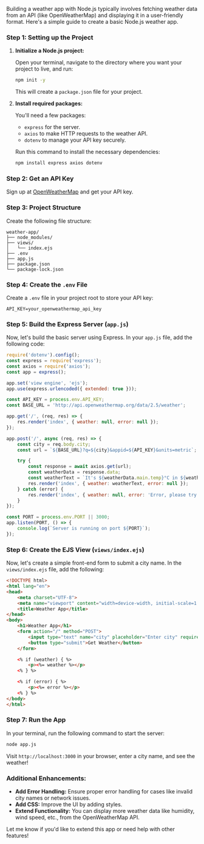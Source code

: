 Building a weather app with Node.js typically involves fetching weather data from an API (like OpenWeatherMap) and displaying it in a user-friendly format. Here's a simple guide to create a basic Node.js weather app.

### Step 1: Setting up the Project

1. **Initialize a Node.js project:**

   Open your terminal, navigate to the directory where you want your project to live, and run:
   ```bash
   npm init -y
   ```
   This will create a `package.json` file for your project.

2. **Install required packages:**

   You'll need a few packages:
   - `express` for the server.
   - `axios` to make HTTP requests to the weather API.
   - `dotenv` to manage your API key securely.

   Run this command to install the necessary dependencies:
   ```bash
   npm install express axios dotenv
   ```

### Step 2: Get an API Key

Sign up at [OpenWeatherMap](https://openweathermap.org/api) and get your API key.

### Step 3: Project Structure

Create the following file structure:

```
weather-app/
├── node_modules/
├── views/
│   └── index.ejs
├── .env
├── app.js
├── package.json
└── package-lock.json
```

### Step 4: Create the `.env` File

Create a `.env` file in your project root to store your API key:

```
API_KEY=your_openweathermap_api_key
```

### Step 5: Build the Express Server (`app.js`)

Now, let's build the basic server using Express. In your `app.js` file, add the following code:

```javascript
require('dotenv').config();
const express = require('express');
const axios = require('axios');
const app = express();

app.set('view engine', 'ejs');
app.use(express.urlencoded({ extended: true }));

const API_KEY = process.env.API_KEY;
const BASE_URL = 'http://api.openweathermap.org/data/2.5/weather';

app.get('/', (req, res) => {
    res.render('index', { weather: null, error: null });
});

app.post('/', async (req, res) => {
    const city = req.body.city;
    const url = `${BASE_URL}?q=${city}&appid=${API_KEY}&units=metric`;

    try {
        const response = await axios.get(url);
        const weatherData = response.data;
        const weatherText = `It's ${weatherData.main.temp}°C in ${weatherData.name}!`;
        res.render('index', { weather: weatherText, error: null });
    } catch (error) {
        res.render('index', { weather: null, error: 'Error, please try again' });
    }
});

const PORT = process.env.PORT || 3000;
app.listen(PORT, () => {
    console.log(`Server is running on port ${PORT}`);
});
```

### Step 6: Create the EJS View (`views/index.ejs`)

Now, let's create a simple front-end form to submit a city name. In the `views/index.ejs` file, add the following:

```html
<!DOCTYPE html>
<html lang="en">
<head>
    <meta charset="UTF-8">
    <meta name="viewport" content="width=device-width, initial-scale=1.0">
    <title>Weather App</title>
</head>
<body>
    <h1>Weather App</h1>
    <form action="/" method="POST">
        <input type="text" name="city" placeholder="Enter city" required>
        <button type="submit">Get Weather</button>
    </form>

    <% if (weather) { %>
        <p><%= weather %></p>
    <% } %>

    <% if (error) { %>
        <p><%= error %></p>
    <% } %>
</body>
</html>
```

### Step 7: Run the App

In your terminal, run the following command to start the server:

```bash
node app.js
```

Visit `http://localhost:3000` in your browser, enter a city name, and see the weather!

### Additional Enhancements:
- **Add Error Handling:** Ensure proper error handling for cases like invalid city names or network issues.
- **Add CSS:** Improve the UI by adding styles.
- **Extend Functionality:** You can display more weather data like humidity, wind speed, etc., from the OpenWeatherMap API.

Let me know if you'd like to extend this app or need help with other features!
